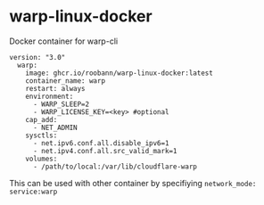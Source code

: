 # warp-linux-docker
Docker container for warp-cli

```
version: "3.0"
  warp:
    image: ghcr.io/roobann/warp-linux-docker:latest
    container_name: warp
    restart: always
    environment:
      - WARP_SLEEP=2
      - WARP_LICENSE_KEY=<key> #optional
    cap_add:
      - NET_ADMIN
    sysctls:
      - net.ipv6.conf.all.disable_ipv6=1
      - net.ipv4.conf.all.src_valid_mark=1
    volumes:
      - /path/to/local:/var/lib/cloudflare-warp
```
This can be used with other container by specifiying `network_mode: service:warp`
